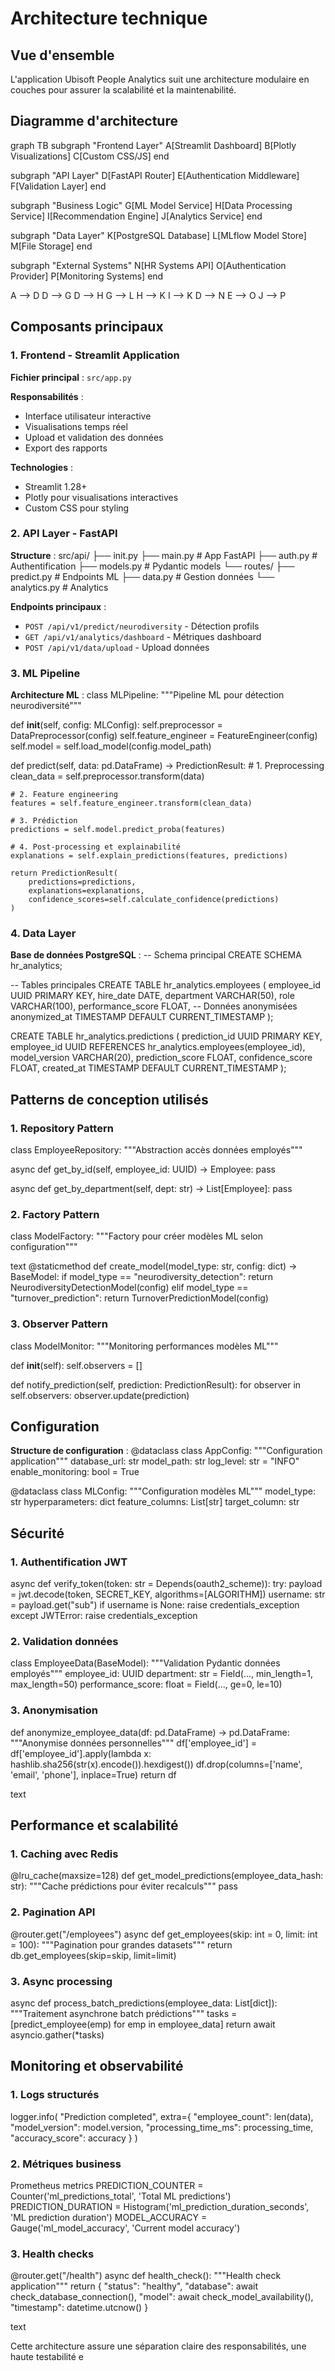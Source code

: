 # Architecture technique

## Vue d'ensemble

L'application Ubisoft People Analytics suit une architecture modulaire en couches pour assurer la scalabilité et la maintenabilité.

## Diagramme d'architecture

graph TB
subgraph "Frontend Layer"
A[Streamlit Dashboard]
B[Plotly Visualizations]
C[Custom CSS/JS]
end

subgraph "API Layer"
    D[FastAPI Router]
    E[Authentication Middleware]
    F[Validation Layer]
end

subgraph "Business Logic"
    G[ML Model Service]
    H[Data Processing Service]
    I[Recommendation Engine]
    J[Analytics Service]
end

subgraph "Data Layer"
    K[PostgreSQL Database]
    L[MLflow Model Store]
    M[File Storage]
end

subgraph "External Systems"
    N[HR Systems API]
    O[Authentication Provider]
    P[Monitoring Systems]
end

A --> D
D --> G
D --> H
G --> L
H --> K
I --> K
D --> N
E --> O
J --> P

## Composants principaux

### 1. Frontend - Streamlit Application

**Fichier principal** : `src/app.py`

**Responsabilités** :
- Interface utilisateur interactive
- Visualisations temps réel
- Upload et validation des données
- Export des rapports

**Technologies** :
- Streamlit 1.28+
- Plotly pour visualisations interactives  
- Custom CSS pour styling

### 2. API Layer - FastAPI

**Structure** :
src/api/
├── init.py
├── main.py # App FastAPI
├── auth.py # Authentification
├── models.py # Pydantic models
└── routes/
├── predict.py # Endpoints ML
├── data.py # Gestion données
└── analytics.py # Analytics

**Endpoints principaux** :
- `POST /api/v1/predict/neurodiversity` - Détection profils
- `GET /api/v1/analytics/dashboard` - Métriques dashboard
- `POST /api/v1/data/upload` - Upload données

### 3. ML Pipeline

**Architecture ML** :
class MLPipeline:
"""Pipeline ML pour détection neurodiversité"""

def __init__(self, config: MLConfig):
    self.preprocessor = DataPreprocessor(config)
    self.feature_engineer = FeatureEngineer(config) 
    self.model = self.load_model(config.model_path)
    
def predict(self, data: pd.DataFrame) -> PredictionResult:
    # 1. Preprocessing
    clean_data = self.preprocessor.transform(data)
    
    # 2. Feature engineering  
    features = self.feature_engineer.transform(clean_data)
    
    # 3. Prédiction
    predictions = self.model.predict_proba(features)
    
    # 4. Post-processing et explainabilité
    explanations = self.explain_predictions(features, predictions)
    
    return PredictionResult(
        predictions=predictions,
        explanations=explanations,
        confidence_scores=self.calculate_confidence(predictions)
    )

### 4. Data Layer

**Base de données PostgreSQL** :
-- Schema principal
CREATE SCHEMA hr_analytics;

-- Tables principales
CREATE TABLE hr_analytics.employees (
employee_id UUID PRIMARY KEY,
hire_date DATE,
department VARCHAR(50),
role VARCHAR(100),
performance_score FLOAT,
-- Données anonymisées
anonymized_at TIMESTAMP DEFAULT CURRENT_TIMESTAMP
);

CREATE TABLE hr_analytics.predictions (
prediction_id UUID PRIMARY KEY,
employee_id UUID REFERENCES hr_analytics.employees(employee_id),
model_version VARCHAR(20),
prediction_score FLOAT,
confidence_score FLOAT,
created_at TIMESTAMP DEFAULT CURRENT_TIMESTAMP
);

## Patterns de conception utilisés

### 1. Repository Pattern
class EmployeeRepository:
"""Abstraction accès données employés"""

async def get_by_id(self, employee_id: UUID) -> Employee:
    pass
    
async def get_by_department(self, dept: str) -> List[Employee]:
    pass

### 2. Factory Pattern  
class ModelFactory:
"""Factory pour créer modèles ML selon configuration"""

text
@staticmethod
def create_model(model_type: str, config: dict) -> BaseModel:
    if model_type == "neurodiversity_detection":
        return NeurodiversityDetectionModel(config)
    elif model_type == "turnover_prediction":
        return TurnoverPredictionModel(config)

### 3. Observer Pattern
class ModelMonitor:
"""Monitoring performances modèles ML"""

def __init__(self):
    self.observers = []
    
def notify_prediction(self, prediction: PredictionResult):
    for observer in self.observers:
        observer.update(prediction)

## Configuration

**Structure de configuration** :
@dataclass
class AppConfig:
"""Configuration application"""
database_url: str
model_path: str
log_level: str = "INFO"
enable_monitoring: bool = True

@dataclass
class MLConfig:
"""Configuration modèles ML"""
model_type: str
hyperparameters: dict
feature_columns: List[str]
target_column: str

## Sécurité

### 1. Authentification JWT
async def verify_token(token: str = Depends(oauth2_scheme)):
try:
payload = jwt.decode(token, SECRET_KEY, algorithms=[ALGORITHM])
username: str = payload.get("sub")
if username is None:
raise credentials_exception
except JWTError:
raise credentials_exception

### 2. Validation données
class EmployeeData(BaseModel):
"""Validation Pydantic données employés"""
employee_id: UUID
department: str = Field(..., min_length=1, max_length=50)
performance_score: float = Field(..., ge=0, le=10)

### 3. Anonymisation
def anonymize_employee_data(df: pd.DataFrame) -> pd.DataFrame:
"""Anonymise données personnelles"""
df['employee_id'] = df['employee_id'].apply(lambda x: hashlib.sha256(str(x).encode()).hexdigest())
df.drop(columns=['name', 'email', 'phone'], inplace=True)
return df

text

## Performance et scalabilité

### 1. Caching avec Redis
@lru_cache(maxsize=128)
def get_model_predictions(employee_data_hash: str):
"""Cache prédictions pour éviter recalculs"""
pass

### 2. Pagination API
@router.get("/employees")
async def get_employees(skip: int = 0, limit: int = 100):
"""Pagination pour grandes datasets"""
return db.get_employees(skip=skip, limit=limit)

### 3. Async processing
async def process_batch_predictions(employee_data: List[dict]):
"""Traitement asynchrone batch prédictions"""
tasks = [predict_employee(emp) for emp in employee_data]
return await asyncio.gather(*tasks)

## Monitoring et observabilité

### 1. Logs structurés
logger.info(
"Prediction completed",
extra={
"employee_count": len(data),
"model_version": model.version,
"processing_time_ms": processing_time,
"accuracy_score": accuracy
}
)

### 2. Métriques business
Prometheus metrics
PREDICTION_COUNTER = Counter('ml_predictions_total', 'Total ML predictions')
PREDICTION_DURATION = Histogram('ml_prediction_duration_seconds', 'ML prediction duration')
MODEL_ACCURACY = Gauge('ml_model_accuracy', 'Current model accuracy')

### 3. Health checks
@router.get("/health")
async def health_check():
"""Health check application"""
return {
"status": "healthy",
"database": await check_database_connection(),
"model": await check_model_availability(),
"timestamp": datetime.utcnow()
}

text

Cette architecture assure une séparation claire des responsabilités, une haute testabilité e
